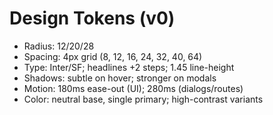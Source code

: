 # Design Tokens (v0)
- Radius: 12/20/28
- Spacing: 4px grid (8, 12, 16, 24, 32, 40, 64)
- Type: Inter/SF; headlines +2 steps; 1.45 line-height
- Shadows: subtle on hover; stronger on modals
- Motion: 180ms ease-out (UI); 280ms (dialogs/routes)
- Color: neutral base, single primary; high-contrast variants
